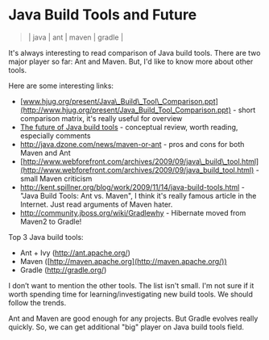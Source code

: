 # Java Build Tools and Future
> | java | ant | maven | gradle |

It's always interesting to read comparison of Java build tools. There are two major player so far: Ant and Maven. But, I'd like to know more about other tools. 

Here are some interesting links:

* [www.hjug.org/present/Java\_Build\_Tool\_Comparison.ppt](http://www.hjug.org/present/Java_Build_Tool_Comparison.ppt) - short comparison matrix, it's really useful for overview
* [The future of Java build tools](http://adam.pohorecki.pl/?p=27) - conceptual review, worth reading, especially comments
* <http://java.dzone.com/news/maven-or-ant> - pros and cons for both Maven and Ant
* [http://www.webforefront.com/archives/2009/09/java\_build\_tool.html](http://www.webforefront.com/archives/2009/09/java_build_tool.html) - small Maven criticism
* <http://kent.spillner.org/blog/work/2009/11/14/java-build-tools.html> - "Java Build Tools: Ant vs. Maven", I think it's really famous article in the Internet. Just read arguments of Maven hater.
* <http://community.jboss.org/wiki/Gradlewhy> - Hibernate moved from Maven2 to Gradle!

Top 3 Java build tools:

* Ant + Ivy (<http://ant.apache.org/>)
* Maven ([http://maven.apache.org](http://maven.apache.org/))
* Gradle (<http://gradle.org/>)

I don’t want to mention the other tools. The list isn't small. I'm not sure if it worth spending time for learning/investigating new build tools. We should follow the trends.

Ant and Maven are good enough for any projects. But Gradle evolves really quickly. So, we can get additional "big" player on Java build tools field.
